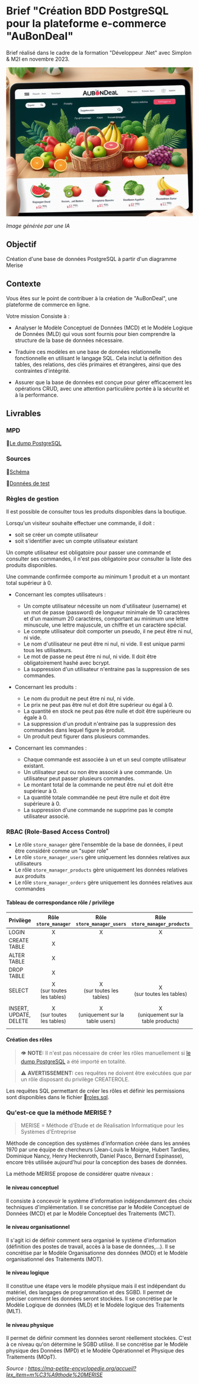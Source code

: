 # Brief "Création BDD PostgreSQL pour la plateforme e-commerce "AuBonDeal"

Brief réalisé dans le cadre de la formation "Développeur .Net" avec Simplon & M2I en novembre 2023.

<img src="./resources/banner.png">

_Image générée par une IA_

## Objectif

Création d'une base de données PostgreSQL à partir d'un diagramme Merise

## Contexte

Vous êtes sur le point de contribuer à la création de "AuBonDeal", une plateforme de commerce en ligne.

Votre mission Consiste à :

* Analyser le Modèle Conceptuel de Données (MCD) et le Modèle Logique de Données (MLD) qui vous sont fournis pour bien comprendre la structure de la base de données nécessaire.

* Traduire ces modèles en une base de données relationnelle fonctionnelle en utilisant le langage SQL. Cela inclut la définition des tables, des relations, des clés primaires et étrangères, ainsi que des contraintes d'intégrité.

* Assurer que la base de données est conçue pour gérer efficacement les opérations CRUD, avec une attention particulière portée à la sécurité et à la performance.

## Livrables

### MPD

📄[Le dump PostgreSQL](./dump.sql)

### Sources

📄[Schéma](./sources/schema.sql)

📄[Données de test](./tests/data.sql)

### Règles de gestion

Il est possible de consulter tous les produits disponibles dans la boutique.

Lorsqu'un visiteur souhaite effectuer une commande, il doit :
* soit se créer un compte utilisateur
* soit s'identifier avec un compte utilisateur existant

Un compte utilisateur est obligatoire pour passer une commande et consulter ses commandes, il n'est pas obligatoire pour consulter la liste des produits disponibles.

Une commande confirmée comporte au minimum 1 produit et a un montant total supérieur à 0.

* Concernant les comptes utilisateurs :
    * Un compte utilisateur nécessite un nom d'utilisateur (username) et un mot de passe (password) de longueur minimale de 10 caractères et d'un maximum 20 caractères, comportant au minimum une lettre minuscule, une lettre majuscule, un chiffre et un caractère spécial.
    * Le compte utilisateur doit comporter un pseudo, il ne peut être ni nul, ni vide.
    * Le nom d'utilisateur ne peut être ni nul, ni vide. Il est unique parmi tous les utilisateurs.
    * Le mot de passe ne peut être ni nul, ni vide. Il doit être obligatoirement hashé avec bcrypt.
    * La suppression d'un utilisateur n'entraine pas la suppression de ses commandes.

* Concernant les produits :
    * Le nom du produit ne peut être ni nul, ni vide.
    * Le prix ne peut pas être nul et doit être supérieur ou égal à 0.
    * La quantité en stock ne peut pas être nulle et doit être supérieure ou égale à 0.
    * La suppression d'un produit n'entraine pas la suppression des commandes dans lequel figure le produit.
    * Un produit peut figurer dans plusieurs commandes.

* Concernant les commandes :
    * Chaque commande est associée à un et un seul compte utilisateur existant.
    * Un utilisateur peut ou non être associé à une commande. Un utilisateur peut passer plusieurs commandes.
    * Le montant total de la commande ne peut être nul et doit être supérieur à 0.
    * La quantité totale commandée ne peut être nulle et doit être supérieure à 0.
    * La suppression d'une commande ne supprime pas le compte utilisateur associé.

### RBAC (Role-Based Access Control)

* Le rôle ``store_manager`` gère l'ensemble de la base de données, il peut être considéré comme un "super role"
* Le rôle ``store_manager_users`` gère uniquement les données relatives aux utilisateurs
* Le rôle ``store_manager_products`` gère uniquement les données relatives aux produits
* Le rôle ``store_manager_orders`` gère uniquement les données relatives aux commandes

#### Tableau de correspondance rôle / privilège

| Privilège | Rôle ``store_manager`` | Rôle ``store_manager_users`` | Rôle ``store_manager_products`` | Rôle ``store_manager_orders`` |
|---|:---:|:---:|:---:|:---:|
| LOGIN | X | X | X | X |
| CREATE TABLE | X |  |  |  |
| ALTER TABLE | X |  |  |  |
| DROP TABLE | X |  |  |  |
| SELECT | X<br>(sur toutes les tables) | X<br>(sur toutes les tables) | X<br>(sur toutes les tables) | X<br>(sur toutes les tables) |
| INSERT, UPDATE, DELETE | X<br>(sur toutes les tables) | X<br>(uniquement sur la table users) | X<br>(uniquement sur la table products) | X<br>(uniquement sur les tables orders et products_orders)

#### Création des rôles

> 👁️ **NOTE:** Il n'est pas nécessaire de créer les rôles manuellement si [le dump PostgreSQL](./dump.sql) a été importé en totalité.

> ⚠️ **AVERTISSEMENT:** ces requêtes ne doivent être exécutées que par un rôle disposant du privilège CREATEROLE.

Les requêtes SQL permettant de créer les rôles et définir les permissions sont disponibles dans le fichier 📄[roles.sql](./sources/roles.sql).

### Qu'est-ce que la méthode MERISE ?

> MERISE = Méthode d'Etude et de Réalisation Informatique pour les Systèmes d'Entreprise

Méthode de conception des systèmes d'information créée dans les années 1970 par une équipe de chercheurs (Jean-Louis le Moigne, Hubert Tardieu, Dominique Nancy, Henry Heckenroth, Daniel Pasco, Bernard Espinasse), encore très utilisée aujourd'hui pour la conception des bases de données.

La méthode MERISE propose de considérer quatre niveaux :

#### le niveau conceptuel
Il consiste à concevoir le système d'information indépendamment des choix techniques d'implémentation. Il se concrétise par le Modèle Conceptuel de Données (MCD) et par le Modèle Conceptuel des Traitements (MCT).

#### le niveau organisationnel
Il s'agit ici de définir comment sera organisé le système d'information (définition des postes de travail, accès à la base de données,...). Il se concrétise par le Modèle Organisationne des données (MOD) et le Modèle organisationnel des Traitements (MOT).

#### le niveau logique
Il constitue une étape vers le modèle physique mais il est indépendant du matériel, des langages de programmation et des SGBD. Il permet de préciser comment les données seront stockées. Il se concrétise par le Modèle Logique de données (MLD) et le Modèle logique des Traitements (MLT).

#### le niveau physique
Il permet de définir comment les données seront réellement stockées. C'est à ce niveau qu'on détermine le SGBD utilisé. Il se concrétise par le Modèle physique des Données (MPD) et le Modèle Opérationnel et Physique des Traitements (MOpT).

_Source : https://ma-petite-encyclopedie.org/accueil?lex_item=m%C3%A9thode%20MERISE_